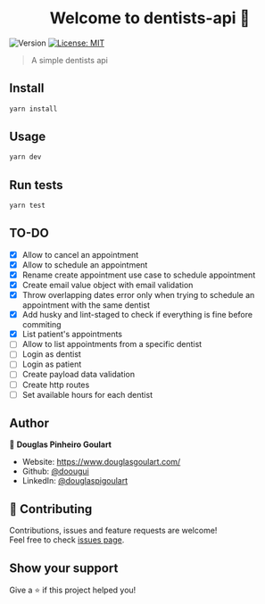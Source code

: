 <h1 align="center">Welcome to dentists-api 👋</h1>
<p>
  <img alt="Version" src="https://img.shields.io/badge/version-1.0.0-blue.svg?cacheSeconds=2592000" />
  <a href="#" target="_blank">
    <img alt="License: MIT" src="https://img.shields.io/badge/License-MIT-yellow.svg" />
  </a>
</p>

> A simple dentists api

## Install

```sh
yarn install
```

## Usage

```sh
yarn dev
```

## Run tests

```sh
yarn test
```

## TO-DO

- [x] Allow to cancel an appointment
- [x] Allow to schedule an appointment
- [x] Rename create appointment use case to schedule appointment
- [x] Create email value object with email validation
- [x] Throw overlapping dates error only when trying to schedule an appointment with the same dentist
- [x] Add husky and lint-staged to check if everything is fine before commiting
- [x] List patient's appointments
- [ ] Allow to list appointments from a specific dentist
- [ ] Login as dentist
- [ ] Login as patient
- [ ] Create payload data validation
- [ ] Create http routes
- [ ] Set available hours for each dentist

## Author

👤 **Douglas Pinheiro Goulart**

* Website: https://www.douglasgoulart.com/
* Github: [@doougui](https://github.com/doougui)
* LinkedIn: [@douglaspigoulart](https://linkedin.com/in/douglaspigoulart)

## 🤝 Contributing

Contributions, issues and feature requests are welcome!<br />Feel free to check [issues page](https://github.com/doougui/dentists-api/issues).

## Show your support

Give a ⭐️ if this project helped you!
